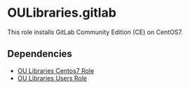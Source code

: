 # OULibraries.gitlab

This role installs GitLab Community Edition (CE) on CentOS7.

## Dependencies

* [OU Libraries Centos7 Role](https://github.com/OULibraries/ansible-role-centos7)
* [OU Libraries Users Role](https://github.com/OULibraries/ansible-role-users)

